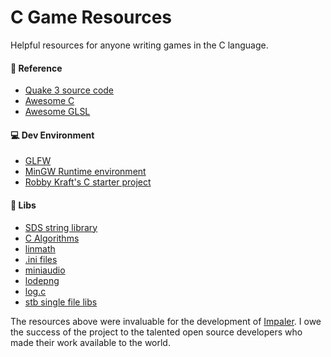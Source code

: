 # C Game Resources

Helpful resources for anyone writing games in the C language.

#### 📖 Reference
 - [Quake 3 source code](https://github.com/id-Software/Quake-III-Arena)
 - [Awesome C](https://github.com/oz123/awesome-c)
 - [Awesome GLSL](https://github.com/vanrez-nez/awesome-glsl)

#### 💻 Dev Environment
 - [GLFW](https://github.com/glfw/glfw)
 - [MinGW Runtime environment](https://www.mingw-w64.org/)
 - [Robby Kraft's C starter project](https://github.com/robbykraft/World)

#### 🔨 Libs
 - [SDS string library](https://github.com/antirez/sds)
 - [C Algorithms](https://github.com/fragglet/c-algorithms)
 - [linmath](https://github.com/datenwolf/linmath.h)
 - [.ini files](https://github.com/rxi/ini)
 - [miniaudio](https://github.com/mackron/miniaudio)
 - [lodepng](https://github.com/lvandeve/lodepng)
 - [log.c](https://github.com/rxi/log.c)
 - [stb single file libs](https://github.com/nothings/stb)


The resources above were invaluable for the development of [Impaler](https://store.steampowered.com/app/1573090/Impaler/). I owe the success of the project to the talented open source developers who made their work available to the world.